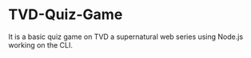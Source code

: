 # TVD-Quiz-Game
It is a basic quiz game on TVD a supernatural web series using Node.js working on the CLI.
